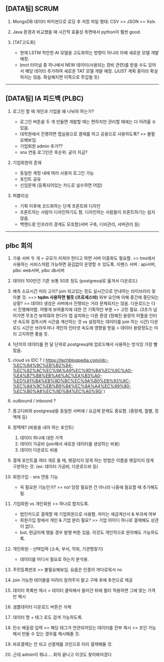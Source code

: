 ## [DATA팀] SCRUM

1. MongoDB 데이터 파이썬으로 로딩 후 저장 파일 형태: CSV >> JSON >> Xslx
   
2. Java 환경과 비교했을 때 시간적 효율성 측면에서 python이 훨씬 good.

3. [TAT고도화]
   - 현재 LSTM 착안한 AI 모델을 고도화하는 방향이 아니라 아예 새로운 모델 개발예정.
   - bnct 터미널 중 하나에서 NEW 데이터(사용되는 장비 관련)를 받을 수도 있어서
     해당 데이터 추가하여 새로운 TAT 모델 개발 예정. (JUST 계획 중이라 확실하지는 않음. 확실해지면 이쪽으로 투입될 듯)

---

## [DATA팀] IA 피드백 (PLBC)

1. 로그인 할 때 개인과 기업을 왜 나눠야 하는가?
   - 로그인 버튼을 두 개 만들면 개발할 때는 편하지만 관리할 때에는 더 어려울 수 있음.
   - 대학원에서 진행하면 랩실용으로 결제를 하고 공용으로 사용하도록?  >> 불필요해보임.
   - 기업회원 admin 추가??
   - sns 연동 로그인은 후순위. 굳이 지금?
   
3. 기업회원의 존재
   - 동일한 계정 내에 여러 사용자 로그인 가능
   - 포인트 공유
   - 신임문제 (등록되어있는 카드로 실수하면 어캄)

4. 퍼블리싱
   - 기획 이후에 코드화하는 단계 프론트와 디자인
   - 프론트하는 사람이 디자인하기도 함. 디자인하는 사람들이 프론트하기는 쉽지 않음.
   - 백엔드랑 인프라의 경계도 모호함(서버 구축, 디비관리, 서버관리 등)
  

---

## plbc 회의

1. 가용 서버 두 개 > 규모가 커져야 한다고 하면 서버 이중화도 필요함. >> tms에서 사용하는 서비스처럼 가능하면 끊김없이 운영할 수 있도록.
   지팬스 서버 : api서버, plbc web서버, plbc db서버
2. 데이터 100만건 기준 보통 50초 정도 (postgresql로 옮겨서 다운로드)
3. 예측 소요시간 미리 고지?
   join 되고있는 정도 실시간으로 안내하는 라이브러리 찾아볼 것. ==> **tqdm 사용하면 될듯 (프로세스바)**
   외부 요인에 의해 중간에 중단되는 상황? >> 데이터 생성은 서버에서 진행되는 거라 문제되지는 않음. 다운로드는 다시 진행해야함.
   어떻게 보여줄지에 대한 건 기획적인 부분 >> 고민 필요. (3초가 넘어가면 무조건 보여줘야 한다!!)
   앱 설치와는 다른 환경 (정해진 용량의 어플을 인터넷 속도와 접목시켜 시간을 계산하는 것 vs 설정하는 데이터를 join 하는 시간)
   다운로드 시간은 브라우저나 개인의 인터넷 속도에 영향을 받음 > 데이터 용량정도는 미리 고지하면 좋을 듯.
4. 1년치의 데이터를 한 달 단위로 postgresql에 업로드해서 사용하는 방식잉 가장 빨랐음.
5. cloud vs IDC ?
( https://techblogpedia.com/idc-%EC%84%9C%EB%B2%84-%EC%82%AC%EC%9A%A9%EC%9D%B4%EC%9C%A0-%EA%B7%B8%EB%A6%AC%EA%B3%A0-%ED%81%B4%EB%9D%BC%EC%9A%B0%EB%93%9C-%EC%84%9C%EB%B9%84%EC%8A%A4%EC%99%80-%EC%B0%A8%EC%9D%B4%EC%A0%90/ )
6. outbound / inbound ?
7. 몽고디비와 postgresql을 동일한 서버에 / 요금제 문제도 중요함. (중량제, 월별, 정액제 등)
8. 정액제? (비용을 내야 하는 포인트)
     1) 데이터 하나에 대한 가격
     2) 데이터 가공비 (join해서 새로운 데이터를 생성하는 비용)
     3) 데이터 다운로드 비용
9. 결재 포인트를 여러 개로 둘 때, 헷갈리지 않게 하는 방법은 이름을 헷갈리지 않게 구분하는 것.
   (ex: 데이터 가공비, 다운로드비 등)

10. 회원가입 - sns 연동 기능
    - 꼭 필요한 기능인가? >> no! 당장 필요한 건 아니라 나중에 필요할 때 추가해도 됨.
11. 기업회원 vs 개인회원 >> 하나로 합치도록.
    - 법인카드로 결제할 때 기업회원으로 사용함. 차이는 세금계산서 & 부과세 여부
    - 회원가입 창에서 개인 & 기업 분리 필요? >> 기업 아이디 하나로 결제해도 상관이 없다.
    - but, 현금이체 했을 경우 발행 버튼 있음. 이것도 개인적으로 문의해도 가능하도록.
12. 개인회원 - 선택입력 (소속, 부서, 직위, 기관명찾기)
    - 데이터를 어디서 필요로 하는지 분석용.
13. 주민등록번호 >> 불필요해보임. 요즘은 인증이 까다로워서 no
14. join 가능한 테이블을 미려리 알려주지 말고 구매 후에 추천으로 제공
15. 데이터 목록만 제시 > 데이터 클릭해서 들어간 뒤에 필터 적용하면 그에 맞는 가격만 제시
16. 샘플데이터 다운로드 버튼은 삭제
17. 데이터 명 + 태그 로도 검색 가능하도록.
18. 탄소 배출량 입력 >> 해당 태그가 연관되어있는 데이터를 전부 제시 >> 조인 가능해서 만들 수 있는 경우를 제시해줄 것.
19. 바로결제는 안 되고 선결제를 코인으로 미리 결제해둘 것.
20. 근데 admin이 뭐냐.... 회의 끝나고 이것도 찾아봐야겠다
